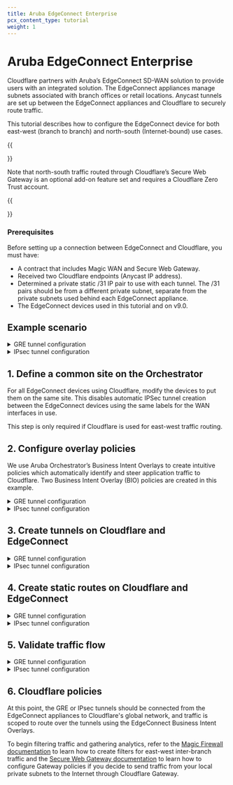```yaml
---
title: Aruba EdgeConnect Enterprise
pcx_content_type: tutorial
weight: 1
---
```


# Aruba EdgeConnect Enterprise

Cloudflare partners with Aruba’s EdgeConnect SD-WAN solution to provide users with an integrated solution. The EdgeConnect appliances manage subnets associated with branch offices or retail locations. Anycast tunnels are set up between the EdgeConnect appliances and Cloudflare to securely route traffic. 

This tutorial describes how to configure the EdgeConnect device for both east-west (branch to branch) and north-south (Internet-bound) use cases.

{{<Aside type="warning">}}

Note that north-south traffic routed through Cloudflare’s Secure Web Gateway is an optional add-on feature set and requires a Cloudflare Zero Trust account. 

{{</Aside>}}

### Prerequisites

Before setting up a connection between EdgeConnect and Cloudflare, you must have:

- A contract that includes Magic WAN and Secure Web Gateway.
- Received two Cloudflare endpoints (Anycast IP address).
- Determined a private static /31 IP pair to use with each tunnel. The /31 pairs should be from a different private subnet, separate from the private subnets used behind each EdgeConnect appliance.
- The EdgeConnect devices used in this tutorial and on v9.0. 

## Example scenario 

<details>
<summary>
  GRE tunnel configuration
</summary>
 <div class="special-class" markdown="1">

For the purpose of this tutorial, the integration will refer to a scenario with two branch offices, each with distinct subnets.

There are 2 branch offices each with distinct subnets.

- The east branch office has a `10.3.0.0/16` network with an EdgeConnect terminating the Anycast GRE tunnel.
- The west branch office has a `10.30.0.0/16` network with an EdgeConnect terminating the Anycast GRE tunnel.

![Table of branch subnet information](/magic-wan/static/branch-subnets.png)

Below is an example of the **east_branch** deployment on the Orchestrator.

![GCP East deployment configuraiton](/magic-wan/static/east-branch-deployment.png)

The Deployment screenshot displays several different IP addresses and interfaces. From left to right:
- **Next Hop 10.3.0.1**  - This example uses Google Cloud. This IP defines the default gateway IP for the subnet and is built into GCP. 
- **IP/Mask (LAN) 10.3.0.2/24** - This defines the LAN0 interface IP of the EdgeConnect appliance.
- **IP/Mask (WAN) 10.2.0.2/24** - This defines the WAN0 interface IP of the EdgeConnect appliance.
- **Next Hop 10.2.0.1**  - This example uses Google Cloud. This IP defines the default gateway IP for the subnet and is built into GCP.
</div>
</details>

<details>
<summary>
  IPsec tunnel configuration
</summary>
 <div class="special-class" markdown="1">

For the purpose of this tutorial, the integration will refer to a scenario with two branch offices, each with distinct subnets.

The central branch office has a `10.22.0.0/24` network with an EdgeConnect terminating the Anycast IPSec tunnel. 

The west branch office has a `10.77.0.0/24` network with an EdgeConnect terminating the Anycast IPSec tunnel.

![IPsec tunnel values for east and west branches](/magic-wan/static/central-west-branch-ipsec.png)

Below is an example of the **central_branch** deployment on the Orchestrator.

![Values for central branch configuration within Orchestrator](/magic-wan/static/orchestrator-ipsec.png)

The Deployment screenshot displays several different IP addresses and interfaces. From left to right:
- **Next Hop 10.22.0.1**  - This example uses Google Cloud. This IP defines the default gateway IP for the subnet and is built into GCP. 
- **IP/Mask (LAN) 10.22.0.2/24** - This defines the LAN0 interface IP of the EdgeConnect appliance.
- **IP/Mask (WAN) 10.32.0.2/24** - This defines the WAN0 interface IP of the EdgeConnect appliance.
- **Next Hop 10.32.0.1**  - This example uses Google Cloud. This IP defines the default gateway IP for the subnet and is built into GCP.
</div>
</details>

## 1. Define a common site on the Orchestrator

For all EdgeConnect devices using Cloudflare, modify the devices to put them on the same site. This disables automatic IPSec tunnel creation between the EdgeConnect devices using the same labels for the WAN interfaces in use.

This step is only required if Cloudflare is used for east-west traffic routing.

## 2. Configure overlay policies 

We use Aruba Orchestrator’s Business Intent Overlays to create intuitive policies which automatically identify and steer application traffic to Cloudflare. Two Business Intent Overlay (BIO) policies are created in this example.

<details>
<summary>
  GRE tunnel configuration
</summary>
 <div class="special-class" markdown="1">

Cloudflare’s [tunnel health checks](/magic-transit/reference/probe-construction/) are ping reply packets encapsulated in GRE packets. The source IP is the Edgeconnect WAN interface used to establish a tunnel, and the destination IP is Cloudflare servers. These packets need to be sent directly from the WAN interface and not through the established tunnels.

To create the overlay policy:

1. Create a compound application, which is a combination of all [Cloudflare public IPs](https://www.cloudflare.com/ips/) and ICMP packets.

![Application definition screen with IP values](/magic-wan/static/app-definition.png)

2. Create a breakout Business Intent Overlay (BIO) to bypass the GRE tunnel as the first policy and use this newly created application as the match criteria. 

3. Define at least one additional overlay policy and the traffic you want to send to Cloudflare over the GRE tunnels.

The service name used to send traffic through the tunnel created in the next step is **Cloudflare_GRE**. The example uses **Match Everything** to send all other traffic through the established tunnel (both private east-west traffic & Internet bound north-south traffic through Cloudflare’s Secure Web Gateway). 

![Business Intent Overlay screen with breakout and CF overlays](/magic-wan/static/biz-intent-overlay.png)
</div>
</details>

<details>
<summary>
  IPsec tunnel configuration
</summary>
 <div class="special-class" markdown="1">

Cloudflare’s [tunnel health checks](/magic-transit/reference/probe-construction/) are ping reply packets encapsulated in IPsec packets. The source IP is the Edgeconnect WAN interface used to establish a tunnel, and the destination IP is Cloudflare servers. These packets need to be sent directly from the WAN interface and not through the established tunnels.

To create the overlay policy:

1. Create a compound application, which is a combination of all [Cloudflare public IPs](https://www.cloudflare.com/ips/) and ICMP packets.

![Application definition screen with IP values](/magic-wan/static/app-definition.png)

2. Create a breakout Business Intent Overlay (BIO) to bypass the IPsec tunnel as the first policy and use this newly created application as the match criteria. 

3. Define at least one additional overlay policy and the traffic you want to send to Cloudflare over the IPsec tunnels.

The service name used to send traffic through the tunnel created in the next step is **Cloudflare_IPsec**. The example uses **Match Everything** to send all other traffic through the established tunnel (both private east-west traffic and Internet bound north-south traffic through Cloudflare’s Secure Web Gateway). 

![Business Intent Overlay screen with breakout and CF overlays for IPsec](/magic-wan/static/biz-intent-overlay-ipsec.png)
</div>
</details>

## 3. Create tunnels on Cloudflare and EdgeConnect

<details>
<summary>
  GRE tunnel configuration
</summary>
 <div class="special-class" markdown="1">

![Diagram of GCP, Aruba Orchestratror, and Cloudflare products](/magic-wan/static/gcp-edgeconnect-diagram.png)

1. Create a tunnel on the EdgeConnect using Cloudflare’s assigned public Anycast IP and the service used in the overlay policy in the [previous step](#2-configure-overlay-policies). 
2. Create a Virtual Tunnel Interface (VTI) using the private IP pair shared with CF GRE tunnel endpoint and the passthrough tunnel to match the newly created tunnel alias (**CF_GRE_east** in our example).

![Modify Passthrough Tunnel screen](/magic-wan/static/modify-passthrough.png)

![Edit Virtual Tunnel Interface screen](/magic-wan/static/edit-vti.png)

3. Define a GRE tunnel on the Cloudflare dashboard using the EdgeConnect appliance’s public IP and the private IP pair /31 shared with the appliance. 

![GRE tunnels information for each branch](/magic-wan/static/gre-tunnels-edgeconnect.png)
</div>
</details>

<details>
<summary>
  IPsec tunnel configuration
</summary>
 <div class="special-class" markdown="1">

![Diagram of GCP, Aruba Orchestratror, and Cloudflare products for IPsec tunnels](/magic-wan/static/gcp-edgeconnect-diagram-ipsec.png)

For additional information on creating IPsec tunnels, refer to [API documentation for IPsec tunnels](https://developers.cloudflare.com/api/operations/magic-i-psec-tunnels-create-i-psec-tunnels).

- `X-Auth-Email`: Your Cloudflare email ID
- `X-Auth-Key`: Seen in the URL (dash.cloudflare.com/<X-Auth-Key>/....)
- `Account key`: Global API token in Cloudflare dashboard

1. Test new IPsec tunnel creation

```bash
---
header: Request
---
curl -X POST "https://api.cloudflare.com/client/v4/accounts/<account_id>/magic/ipsec_tunnels?validate_only=true" \
     -H "X-Auth-Email: user@example.com" \
     -H "X-Auth-Key: XXXXXXXXXX" \
     -H "Content-Type: application/json" \
     --data '{"ipsec_tunnels":[{"name":"EdgeConnect_IPSEC_1","customer_endpoint":"35.188.72.56","cloudflare_endpoint":"172.64.241.205","interface_address":"192.168.10.11/31","description":"Tunnel for EdgeConnect - GCP Central"}]}'
```

2. Create a new IPsec tunnel

```bash
---
header: Request
---
curl -X POST "https://api.cloudflare.com/client/v4/accounts/<account_id>/magic/ipsec_tunnels" \
     -H "X-Auth-Email: user@example.com" \
     -H "X-Auth-Key: XXXXXXXXXX" \
     -H "Content-Type: application/json" \
--data '{"ipsec_tunnels":[{"name":"EdgeConnect_IPSEC_1","customer_endpoint":"35.188.72.56","cloudflare_endpoint":"172.64.241.205","interface_address":"192.168.10.11/31","description":"Tunnel for EdgeConnect - GCP Central"}]}'
```

```json
---
header: Response
---
{
  "result": {
    "ipsec_tunnels": [
      {
        "id": "tunnel_id",
        "interface_address": "192.168.10.11/31",
        "created_on": "2022-04-14T19:57:43.938376Z",
        "modified_on": "2022-04-14T19:57:43.938376Z",
        "name": "EdgeConnect_IPSEC_1",
        "cloudflare_endpoint": "172.64.241.205",
        "customer_endpoint": "35.188.72.56",
        "description": "Tunnel for EdgeConnect - GCP Central",
        "health_check": {
          "enabled": true,
          "target": "35.188.72.56",
          "type": "reply"
        }
      }
    ]
  },
  "success": true,
  "errors": [],
  "messages": []
}
```

3. Generate Pre Shared Key (PSK) for tunnel

Use the tunnel ID from the response in Step 2. Save the pre-shared key generated in this step as you will need it to set up tunnels on the Orchestrator.

```bash
---
header: Request
---
curl -X POST "https://api.cloudflare.com/client/v4/accounts/<account_id>/magic/ipsec_tunnels/e70536b11daa47e09ff046fbb9800e4f/psk_generate?validate_only=true" \
     -H "X-Auth-Email: user@example.com" \
     -H "X-Auth-Key: XXXXXXXXXX" \
     -H "Content-Type: application/json"
```

```bash
---
header: Response
---
{
"result": {
"ipsec_id": "<ipsec_id>",
"ipsec_tunnel_id": "<tunnel_id>",
"psk": "XXXXXXXXXXXXXXXXX",
"psk_metadata": {
"last_generated_on": "2022-04-14T20:05:29.756514071Z"
}
},
"success": true,
"errors": [],
"messages": []
}
```

**Create an IPSec tunnel on EdgeConnect**

You can create a tunnel after the Business Intent Overlay policies have been defined. Use the correct policy or service created in [configure overlay policy](/magic-wan/tutorials/aruba-edgeconnect/#2-configure-overlay-policies). The local IP is the local WAN interface of the EdgeConnect device, and the remote IP is the Cloudflare public IP assigned as the tunnel endpoint.

![Modify Passthrough Tunnel dialog with General values](/magic-wan/static/general-modify-passthrough.png)

![Modify Passthrough Tunnel dialog with IKE values](/magic-wan/static/ike-modify-passthrough.png)

![Modify Passthrough Tunnel dialog with IPsec values](/magic-wan/static/ipsec-modify-passthrough.png)

**Create a Virtual Tunnel Interface (VTI) on the EdgeConnect appliance**

![Values for Edit VTI Interface](/magic-wan/static/vti-interface-ipsec.png)
</div>
</details>

## 4. Create static routes on Cloudflare and EdgeConnect

<details>
<summary>
  GRE tunnel configuration
</summary>
 <div class="special-class" markdown="1">

1. Define static routes on the Cloudflare dashboard for the LAN subnet(s) attached to the EdgeConnect appliance. Use the private IP pair for the EdgeConnect tunnel endpoint. 

    In the example below, the traffic to subnet `10.3.0.0/16` attached to the **east_branch** EdgeConnect appliance has a next hop of `10.40.8.10`.

![Static route information for each branch](/magic-wan/static/static-routes-cf.png)

2. Define static routes on the Orchestrator so Cloudflare can route traffic between sites. 

    In the example below, we create a route for the subnet `10.30.0.0/24` on the **west_branch** to be routed via the established GRE tunnel between the EdgeConnect appliance and Cloudflare.

![Static route information for each branch](/magic-wan/static/static-routes-edgeconnect.png)
</div>
</details>

<details>
<summary>
  IPsec tunnel configuration
</summary>
 <div class="special-class" markdown="1">

![Static route values from Cloudflare dashboard](/magic-wan/static/static-routes-ipsec.png)

**Static routes for central branch on EdgeConnect**

![Static route values from EdgeConnect for central branch](/magic-wan/static/static-routes-central-ipsec.png)

**Static routes for west branch on EdgeConnect**

![Static route values from EdgeConnect for west branch](/magic-wan/static/static-routes-west-ipsec.png)
</div>
</details>

## 5. Validate traffic flow

<details>
<summary>
  GRE tunnel configuration
</summary>
 <div class="special-class" markdown="1">

**Validate Secure Web Gateway**

To validate traffic flow from the local subnet through Cloudflare’s Secure Web Gateway, perform a curl as show in the example below.

![Curl example for validating Secure Web Gateway](/magic-wan/static/validate-swg-curl.png)

You can validate the request went through Gateway with the presence of the `Cf-Team` response header, or by looking at the logs in the dashboard under **Logs** > **Gateway** > **HTTP**.

![Dashboard example for validating Secure Web Gateway](/magic-wan/static/dash-validate-swg.png)

**Validate east-west traffic**

To validate east-west traffic flow, perform a traceroute as shown in the example.

![Traceroute example for verifying east-west traffic](/magic-wan/static/validate-traceroute.png)

The example shows a client in GCP East (`10.3.0.3`), which can ping the private IP of a client in GCP West (`10.30.0.4`). 

The traceroute shows the path going from the client (`10.3.0.3`) <br>
→ to the GCP East lan0 IP on the EdgeConnect (`10.3.0.2`) <br>
→ to the Cloudflare private GRE endpoint IP (`10.4.8.11`) <br>
→ to the GCP West lan0 IP on the West EdgeConnect (`10.30.0.3`) <br>
→ to the GCP West client (`10.30.0.4`). 

This validates the east-west traffic flow through Cloudflare Magic WAN.
</div>
</details>

<details>
<summary>
  IPsec tunnel configuration
</summary>
 <div class="special-class" markdown="1">

**Validate Secure Web Gateway**

To validate traffic flow from the local subnet through Cloudflare’s Secure Web Gateway, perform a cURL as shown in the example below.

![cURL example for validating traffic](/magic-wan/static/static-routes-west-ipsec.png)

You can validate the request was sent through Secure Web Gateway with the presence of the `Cf-Team` response header or by looking at the logs in the dashboard under **Logs** > **Gateway** > **HTTP**.

![Dashboard example for validating Secure Web Gateway](/magic-wan/static/dash-validation-ipsec.png)

**Validate east-west traffic**

To validate east-west traffic flow, perform a traceroute as shown in the example.

![Traceroute example for IPsec validation](/magic-wan/static/traceroute-ipsec.png)

The example shows a client in GCP Central (`10.22.0.9`), which can ping the private IP of a client in GCP West (`10.77.0.10`).

The traceroute shows the path going from the client (`10.22.0.9`) <br>
→ to the GCP Central lan0 IP on the EdgeConnect (`10.22.0.2`) <br>
→ to the Cloudflare private IPSec endpoint IP (`192.168.10.11`) <br>
→ to the GCP West EdgeConnect private IPSec endpoint IP (`192.168.15.10`) <br>
→ to the GCP West client (`10.77.0.10`).

This validates the east-west traffic flow through Cloudflare Magic WAN.
</div>
</details>

## 6. Cloudflare policies

At this point, the GRE or IPsec tunnels should be connected from the EdgeConnect appliances to Cloudflare's global network, and traffic is scoped to route over the tunnels using the EdgeConnect Business Intent Overlays. 

To begin filtering traffic and gathering analytics, refer to the [Magic Firewall documentation](/magic-firewall/) to learn how to create filters for east-west inter-branch traffic and the [Secure Web Gateway documentation](/cloudflare-one/policies/filtering/) to learn how to configure Gateway policies if you decide to send traffic from your local private subnets to the Internet through Cloudflare Gateway.

